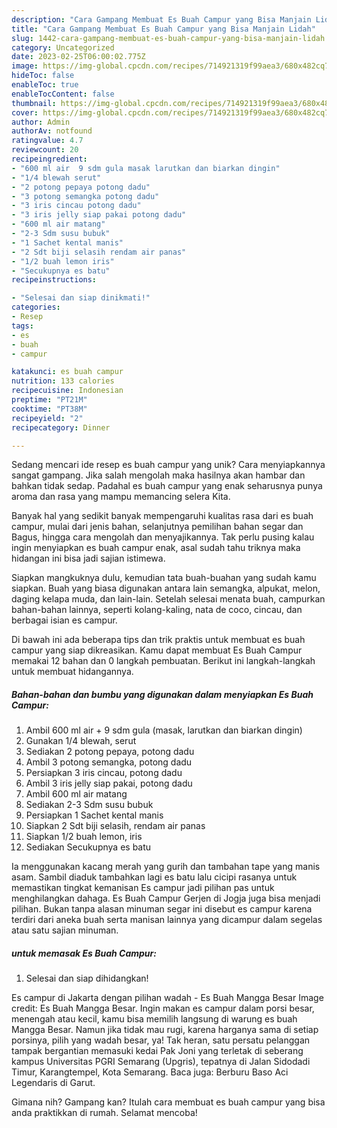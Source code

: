 ```yaml
---
description: "Cara Gampang Membuat Es Buah Campur yang Bisa Manjain Lidah"
title: "Cara Gampang Membuat Es Buah Campur yang Bisa Manjain Lidah"
slug: 1442-cara-gampang-membuat-es-buah-campur-yang-bisa-manjain-lidah
category: Uncategorized
date: 2023-02-25T06:00:02.775Z
image: https://img-global.cpcdn.com/recipes/714921319f99aea3/680x482cq70/es-buah-campur-foto-resep-utama.jpg
hideToc: false
enableToc: true
enableTocContent: false
thumbnail: https://img-global.cpcdn.com/recipes/714921319f99aea3/680x482cq70/es-buah-campur-foto-resep-utama.jpg
cover: https://img-global.cpcdn.com/recipes/714921319f99aea3/680x482cq70/es-buah-campur-foto-resep-utama.jpg
author: Admin
authorAv: notfound
ratingvalue: 4.7
reviewcount: 20
recipeingredient:
- "600 ml air  9 sdm gula masak larutkan dan biarkan dingin"
- "1/4 blewah serut"
- "2 potong pepaya potong dadu"
- "3 potong semangka potong dadu"
- "3 iris cincau potong dadu"
- "3 iris jelly siap pakai potong dadu"
- "600 ml air matang"
- "2-3 Sdm susu bubuk"
- "1 Sachet kental manis"
- "2 Sdt biji selasih rendam air panas"
- "1/2 buah lemon iris"
- "Secukupnya es batu"
recipeinstructions:

- "Selesai dan siap dinikmati!"
categories:
- Resep
tags:
- es
- buah
- campur

katakunci: es buah campur 
nutrition: 133 calories
recipecuisine: Indonesian
preptime: "PT21M"
cooktime: "PT38M"
recipeyield: "2"
recipecategory: Dinner

---
```





Sedang mencari ide resep es buah campur yang unik? Cara menyiapkannya sangat gampang. Jika salah mengolah maka hasilnya akan hambar dan bahkan tidak sedap. Padahal es buah campur yang enak seharusnya punya aroma dan rasa yang mampu memancing selera Kita.





Banyak hal yang sedikit banyak mempengaruhi kualitas rasa dari es buah campur, mulai dari jenis bahan, selanjutnya pemilihan bahan segar dan Bagus, hingga cara mengolah dan menyajikannya. Tak perlu pusing kalau ingin menyiapkan es buah campur enak,      asal sudah tahu triknya maka hidangan ini bisa jadi sajian istimewa.














Siapkan mangkuknya dulu, kemudian tata buah-buahan yang sudah kamu siapkan. Buah yang biasa digunakan antara lain semangka, alpukat, melon, daging kelapa muda, dan lain-lain. Setelah selesai menata buah, campurkan bahan-bahan lainnya, seperti kolang-kaling, nata de coco, cincau, dan berbagai isian es campur.






Di bawah ini ada beberapa tips dan trik praktis untuk membuat es buah campur yang siap dikreasikan. Kamu dapat membuat Es Buah Campur memakai 12 bahan dan 0 langkah pembuatan. Berikut ini langkah-langkah untuk membuat hidangannya.

<!--inarticleads1-->

##### Bahan-bahan dan bumbu yang digunakan dalam menyiapkan Es Buah Campur:

1. Ambil 600 ml air + 9 sdm gula (masak, larutkan dan biarkan dingin)
1. Gunakan 1/4 blewah, serut
1. Sediakan 2 potong pepaya, potong dadu
1. Ambil 3 potong semangka, potong dadu
1. Persiapkan 3 iris cincau, potong dadu
1. Ambil 3 iris jelly siap pakai, potong dadu
1. Ambil 600 ml air matang
1. Sediakan 2-3 Sdm susu bubuk
1. Persiapkan 1 Sachet kental manis
1. Siapkan 2 Sdt biji selasih, rendam air panas
1. Siapkan 1/2 buah lemon, iris
1. Sediakan Secukupnya es batu


Ia menggunakan kacang merah yang gurih dan tambahan tape yang manis asam. Sambil diaduk tambahkan lagi es batu lalu cicipi rasanya untuk memastikan tingkat kemanisan Es campur jadi pilihan pas untuk menghilangkan dahaga. Es Buah Campur Gerjen di Jogja juga bisa menjadi pilihan. Bukan tanpa alasan minuman segar ini disebut es campur karena terdiri dari aneka buah serta manisan lainnya yang dicampur dalam segelas atau satu sajian minuman. 

<!--inarticleads2-->

#####  untuk memasak Es Buah Campur:


1. Selesai dan siap dihidangkan!

Es campur di Jakarta dengan pilihan wadah - Es Buah Mangga Besar Image credit: Es Buah Mangga Besar. Ingin makan es campur dalam porsi besar, menengah atau kecil, kamu bisa memilih langsung di warung es buah Mangga Besar. Namun jika tidak mau rugi, karena harganya sama di setiap porsinya, pilih yang wadah besar, ya! Tak heran, satu persatu pelanggan tampak bergantian memasuki kedai Pak Joni yang terletak di seberang kampus Universitas PGRI Semarang (Upgris), tepatnya di Jalan Sidodadi Timur, Karangtempel, Kota Semarang. Baca juga: Berburu Baso Aci Legendaris di Garut. 

Gimana nih? Gampang kan? Itulah cara membuat es buah campur yang bisa anda praktikkan di rumah. Selamat mencoba!
